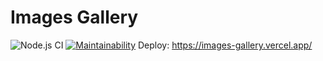 # Images Gallery
![Node.js CI](https://github.com/olegdemchenko/Images-Gallery/workflows/Node.js%20CI/badge.svg)
[![Maintainability](https://api.codeclimate.com/v1/badges/6a481bb9a8793b376740/maintainability)](https://codeclimate.com/github/olegdemchenko/Images-Gallery/maintainability)
  Deploy: https://images-gallery.vercel.app/
